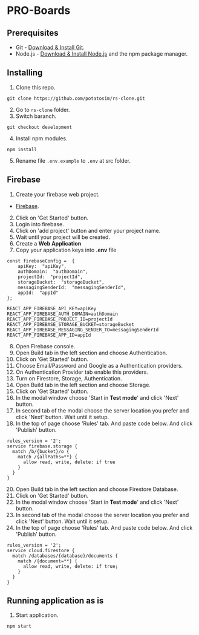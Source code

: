 
# PRO-Boards

## Prerequisites

- Git - [Download & Install Git](https://git-scm.com/downloads).
- Node.js - [Download & Install Node.js](https://nodejs.org/en/download/) and the npm package manager.

## Installing

1. Clone this repo.

```
git clone https://github.com/potatosim/rs-clone.git
```

2. Go to `rs-clone` folder.
3. Switch baranch.

```
git checkout development
```

4. Install npm modules.

```
npm install
```

5. Rename file `.env.example` to `.env` at src folder.

## Firebase

1. Create your firebase web project.

- [Firebase](https://firebase.google.com/).

2. Click on 'Get Started' button.
3. Login into firebase.
4. Click on 'add project' button and enter your project name.
5. Wait until your project will be created.
6. Create a **Web Application**
7. Copy your application keys into **.env** file

```
const firebaseConfig =  {
	apiKey:  "apiKey",
	authDomain:  "authDomain",
	projectId:  "projectId",
	storageBucket:  "storageBucket",
	messagingSenderId:  "messagingSenderId",
	appId:  "appId"
};

REACT_APP_FIREBASE_API_KEY=apiKey
REACT_APP_FIREBASE_AUTH_DOMAIN=authDomain
REACT_APP_FIREBASE_PROJECT_ID=projectId
REACT_APP_FIREBASE_STORAGE_BUCKET=storageBucket
REACT_APP_FIREBASE_MESSAGING_SENDER_TO=messagingSenderId
REACT_APP_FIREBASE_APP_ID=appId
```

8. Open Firebase console.
9. Open Build tab in the left section and choose Authentication.
10. Click on 'Get Started' button.
11. Choose Email/Password and Google as a Authentication providers.
12. On Authentication Provider tab enable this providers.
13. Turn on Firestore, Storage, Authentication.
14. Open Build tab in the left section and choose Storage.
15. Click on 'Get Started' button.
16. In the modal window choose 'Start in **Test mode**' and click 'Next' button.
17. In second tab of the modal choose the server location you prefer and click 'Next' button. Wait until it setup.
18. In the top of page choose 'Rules' tab. And paste code below. And click 'Publish' button.

```
rules_version = '2';
service firebase.storage {
  match /b/{bucket}/o {
    match /{allPaths=**} {
      allow read, write, delete: if true
    }
  }
}
```

20. Open Build tab in the left section and choose Firestore Database.
21. Click on 'Get Started' button.
22. In the modal window choose 'Start in **Test mode**' and click 'Next' button.
23. In second tab of the modal choose the server location you prefer and click 'Next' button. Wait until it setup.
24. In the top of page choose 'Rules' tab. And paste code below. And click 'Publish' button.

```
rules_version = '2';
service cloud.firestore {
  match /databases/{database}/documents {
    match /{document=**} {
      allow read, write, delete: if true;
    }
  }
}
```

## Running application as is

1. Start application.

```
npm start
```
